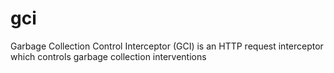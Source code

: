 # gci
Garbage Collection Control Interceptor (GCI) is an HTTP request interceptor which controls garbage collection interventions
